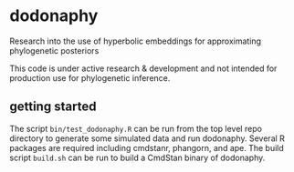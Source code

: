 # dodonaphy

Research into the use of hyperbolic embeddings for approximating phylogenetic posteriors

This code is under active research & development and not intended for production use for phylogenetic inference.

## getting started

The script `bin/test_dodonaphy.R` can be run from the top level repo directory to generate some simulated data and run dodonaphy. Several R packages are required including cmdstanr, phangorn, and ape. The build script `build.sh` can be run to build a CmdStan binary of dodonaphy.
